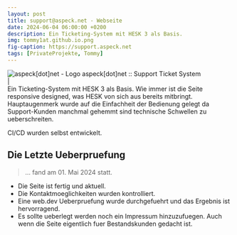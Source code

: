 ```yaml
---
layout: post
title: support@aspeck.net - Webseite
date: 2024-06-04 06:00:00 +0200
description: Ein Ticketing-System mit HESK 3 als Basis.
img: tommy1at.github.io.png
fig-caption: https://support.aspeck.net
tags: [PrivateProjekte, Tommy]
---
```

<img src="https://support.aspeck.net/img/favicon/favicon.ico" alt="aspeck[dot]net - Logo">
aspeck[dot]net :: Support Ticket System
<br>|<br>
Ein Ticketing-System mit HESK 3 als Basis. Wie immer ist die Seite responsive designed, was HESK von sich
aus bereits mitbringt. Hauptaugenmerk wurde auf die Einfachheit der Bedienung gelegt da Support-Kunden manchmal gehemmt sind technische Schwellen zu ueberschreiten.

CI/CD wurden selbst entwickelt.

## Die Letzte Ueberpruefung
>... fand am 01. Mai 2024 statt.

* Die Seite ist fertig und aktuell.
* Die Kontaktmoeglichkeiten wurden kontrolliert.
* Eine web.dev Ueberpruefung wurde durchgefuehrt und das Ergebnis ist hervorragend.
* Es sollte ueberlegt werden noch ein Impressum hinzuzufuegen. Auch wenn die Seite eigentlich fuer Bestandskunden gedacht ist.
